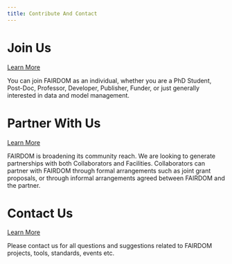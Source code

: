 ```yaml
---
title: Contribute And Contact
---
```



# Join Us

[Learn More](https://fair-dom.org/contribute/join-us/)

You can join FAIRDOM as an individual, whether you are a PhD Student, Post-Doc, Professor, Developer, Publisher, Funder, 
or just generally interested in data and model management.


# Partner With Us

 [Learn More](https://fair-dom.org/about-fairdom/contact-us/)
                  
 FAIRDOM is broadening its community reach. We are looking to generate partnerships with both Collaborators and Facilities. 
 Collaborators can partner with FAIRDOM through formal arrangements such as joint grant proposals, 
 or through informal arrangements agreed between FAIRDOM and the partner.
 
 
# Contact Us

 [Learn More](https://fair-dom.org/about-fairdom/contact-us/)
                
 Please contact us for all questions and suggestions related to FAIRDOM projects, tools, standards, events etc.
